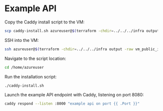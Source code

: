 # Example API

Copy the Caddy install script to the VM:

```bash
scp caddy-install.sh azureuser@$(terraform -chdir=../../../infra output -raw vm_public_ip):/home/azureuser/caddy-install.sh
```

SSH into the VM:

```bash
ssh azureuser@$(terraform -chdir=../../../infra output -raw vm_public_ip)
```

Navigate to the script location:

```bash
cd /home/azureuser
```

Run the installation script:

```bash
./caddy-install.sh
```

Launch the example API endpoint with Caddy, listening on port 8080:

```bash
caddy respond --listen :8000 "example api on port {{ .Port }}"
```
